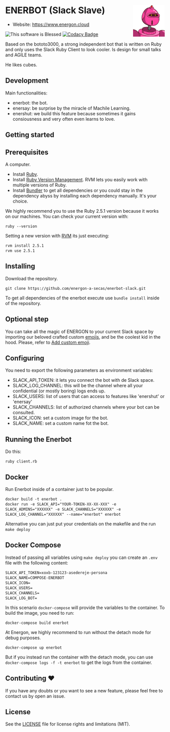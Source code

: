ENERBOT (Slack Slave) <img align="right" width="100" height="100" src="emojis/enerbot.png">
========
- Website: https://www.energon.cloud

![This software is Blessed](https://img.shields.io/badge/blessed-100%25-770493.svg) [![Codacy Badge](https://api.codacy.com/project/badge/Grade/91233140cec64adfb067adc959db3826)](https://www.codacy.com/app/LucianoAdonis/enerbot-slack?utm_source=github.com&amp;utm_medium=referral&amp;utm_content=energonrocks/enerbot-slack&amp;utm_campaign=Badge_Grade)

Based on the bototo3000, a strong independent bot that is written on Ruby and only uses the Slack Ruby Client to look cooler. Is design for small talks and AGILE teams.

He likes cubes. 

Development
---

Main functionalities:

  - enerbot: the bot.
  - enersay: be surprise by the miracle of Machile Learning.
  - enershut: we build this feature because sometimes it gains consiousness and very often even learns to love.

Getting started
---

Prerequisites
---------

A computer.

  - Install [Ruby](https://www.ruby-lang.org/es/documentation/installation/).
  - Install [Ruby Version Management](https://rvm.io/rvm/install). RVM lets you easily work with multiple versions of Ruby. 
  - Install [Bundler](https://bundler.io) to get all dependencies or you could stay in the dependency abyss by installing each dependency manually. It's your choice.

We highly recommend you to use the Ruby 2.5.1 version because it works on our machines. You can check your current version with:

```
ruby --version
```

Setting a new version with [RVM](https://rvm.io/rvm/basics) its just executing:

```
rvm install 2.5.1
rvm use 2.5.1
```

Installing
---------

Download the repository.
```
git clone https://github.com/energon-a-secas/enerbot-slack.git
```

To get all dependencies of the enerbot execute use `bundle install` inside of the repository.


Optional step
---------

You can take all the magic of ENERGON to your current Slack space by importing our beloved crafted custom [emojis](emojis/), and be the coolest kid in the hood. Please, refer to [Add custom emoji](https://get.slack.help/hc/en-us/articles/206870177-Add-custom-emoji).

Configuring
---------

You need to export the following parameters as environment variables:
  - SLACK_API_TOKEN: it lets you connect the bot with de Slack space.
  - SLACK_LOG_CHANNEL: this will be the channel where all your confidential (or mostly boring) logs ends up.
  - SLACK_USERS: list of users that can access to features like 'enershut' or 'enersay'
  - SLACK_CHANNELS: list of authorized channels where your bot can be consulted.
  - SLACK_ICON: set a custom image for the bot.
  - SLACK_NAME: set a custom name fot the bot.

Running the Enerbot
---------

Do this:
```
ruby client.rb
```

Docker
---------

Run Enerbot inside of a container just to be popular.

```
docker build -t enerbot .
docker run -e SLACK_API="YOUR-TOKEN-XX-XX-XXX" -e SLACK_ADMINS="XXXXXX" -e SLACK_CHANNELS="XXXXXX" -e SLACK_LOG_CHANNEL="XXXXXX" --name="enerbot" enerbot
```

Alternative you can just put your credentials on the makefile and the run `make deploy`

Docker Compose  
---------

Instead of passing all variables using `make deploy` you can create an `.env` file with the following content:

```
SLACK_API_TOKEN=xoxb-123123-asedereje-persona
SLACK_NAME=COMPOSE-ENERBOT
SLACK_ICON=
SLACK_USERS=
SLACK_CHANNELS=
SLACK_LOG_BOT=
```

In this scenario `docker-compose`  will provide the variables to the container. To build the image, you need to run:

```
docker-compose build enerbot
```

At Energon, we highly recommend to run without the detach mode for debug purposes.
 
```
docker-compose up enerbot
```

But if you instead run the container with the detach mode, you can use `docker-compose logs -f -t enerbot` to get the logs from the container.

Contributing :heart:
---------

If you have any doubts or you want to see a new feature, please feel free to contact us by open an issue.

License
---------

See the [LICENSE](LICENSE) file for license rights and limitations (MIT).
